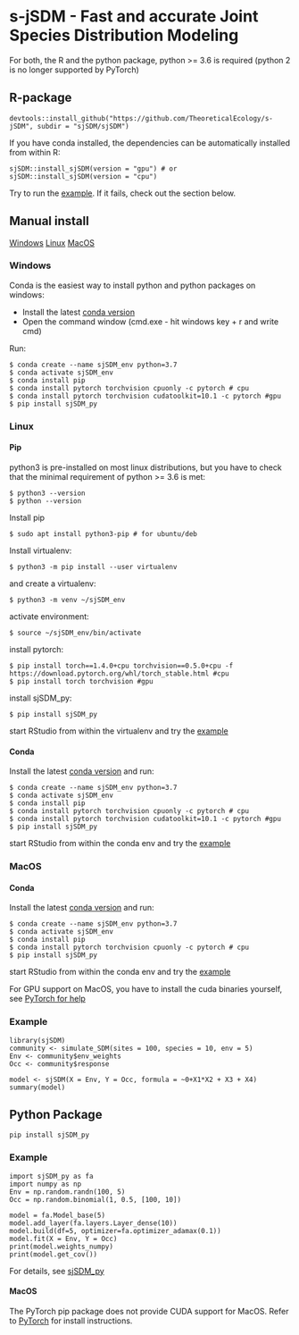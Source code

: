 # s-jSDM - Fast and accurate Joint Species Distribution Modeling

For both, the R and the python package, python >= 3.6 is required (python 2 is no longer supported by PyTorch) 

## R-package
```{r}
devtools::install_github("https://github.com/TheoreticalEcology/s-jSDM", subdir = "sjSDM/sjSDM")
```

If you have conda installed, the dependencies can be automatically installed from within R:
```{r}
sjSDM::install_sjSDM(version = "gpu") # or
sjSDM::install_sjSDM(version = "cpu")
```
Try to run the [example](#example). If it fails, check out the section below.


## Manual install
[Windows](#windows)
[Linux](#linux)
[MacOS](#macos)


### Windows
Conda is the easiest way to install python and python packages on windows:
- Install the latest [conda version](https://www.anaconda.com/distribution/)
- Open the command window (cmd.exe - hit windows key + r and write cmd)

Run:
```
$ conda create --name sjSDM_env python=3.7
$ conda activate sjSDM_env
$ conda install pip
$ conda install pytorch torchvision cpuonly -c pytorch # cpu
$ conda install pytorch torchvision cudatoolkit=10.1 -c pytorch #gpu
$ pip install sjSDM_py

```



### Linux
#### Pip
python3 is pre-installed on most linux distributions, but you have to check that the minimal requirement of python >= 3.6 is met: 

```
$ python3 --version 
$ python --version
```

Install pip
```
$ sudo apt install python3-pip # for ubuntu/deb
```

Install virtualenv:
```
$ python3 -m pip install --user virtualenv
```

and create a virtualenv:
```
$ python3 -m venv ~/sjSDM_env
```

activate environment:
```
$ source ~/sjSDM_env/bin/activate
```

install pytorch:
```
$ pip install torch==1.4.0+cpu torchvision==0.5.0+cpu -f https://download.pytorch.org/whl/torch_stable.html #cpu
$ pip install torch torchvision #gpu
```

install sjSDM_py:
```
$ pip install sjSDM_py
```

start RStudio from within the virtualenv and try the [example](#example)



#### Conda
Install the latest [conda version](https://www.anaconda.com/distribution/) and run:
```
$ conda create --name sjSDM_env python=3.7
$ conda activate sjSDM_env
$ conda install pip
$ conda install pytorch torchvision cpuonly -c pytorch # cpu
$ conda install pytorch torchvision cudatoolkit=10.1 -c pytorch #gpu
$ pip install sjSDM_py

```
start RStudio from  within the conda env and try the [example](#example)



### MacOS
#### Conda
Install the latest [conda version](https://www.anaconda.com/distribution/) and run:
```
$ conda create --name sjSDM_env python=3.7
$ conda activate sjSDM_env
$ conda install pip
$ conda install pytorch torchvision cpuonly -c pytorch # cpu
$ pip install sjSDM_py

```
start RStudio from  within the conda env and try the [example](#example)

For GPU support on MacOS, you have to install the cuda binaries yourself, see [PyTorch for help](https://pytorch.org/)

  
### Example
```{r}
library(sjSDM)
community <- simulate_SDM(sites = 100, species = 10, env = 5)
Env <- community$env_weights
Occ <- community$response

model <- sjSDM(X = Env, Y = Occ, formula = ~0+X1*X2 + X3 + X4)
summary(model)
```


## Python Package
```{python}
pip install sjSDM_py
```

### Example
```{python}
import sjSDM_py as fa
import numpy as np
Env = np.random.randn(100, 5)
Occ = np.random.binomial(1, 0.5, [100, 10])

model = fa.Model_base(5)
model.add_layer(fa.layers.Layer_dense(10))
model.build(df=5, optimizer=fa.optimizer_adamax(0.1))
model.fit(X = Env, Y = Occ)
print(model.weights_numpy)
print(model.get_cov())
```
For details, see [sjSDM_py](https://github.com/TheoreticalEcology/s-jSDM/tree/master/sjSDM/sjSDM-python)


#### MacOS
The PyTorch pip package does not provide CUDA support for MacOS. Refer to [PyTorch](https://pytorch.org/) for install instructions.
